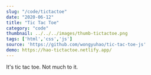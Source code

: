```yaml
---
slug: "/code/tictactoe"
date: "2020-06-12"
title: "Tic Tac Toe"
category: "code"
thumbnail: ../../../images/thumb-tictactoe.png
tags: ['html','css','js']
source: 'https://github.com/wongyuhao/tic-tac-toe-js'
demo: https://hao-tictactoe.netlify.app/
---
```


It's tic tac toe. Not much to it. 